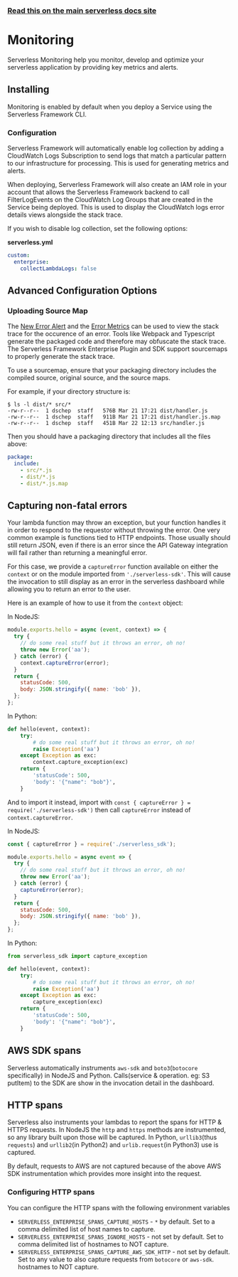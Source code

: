 <!--
title: Serverless Dashboard - Monitoring
menuText: Monitoring
menuOrder: 1
layout: Doc
-->

<!-- DOCS-SITE-LINK:START automatically generated  -->

### [Read this on the main serverless docs site](https://www.serverless.com/framework/docs/dashboard/insights/)

<!-- DOCS-SITE-LINK:END -->

# Monitoring

Serverless Monitoring help you monitor, develop and optimize your serverless application by providing key metrics and alerts.

## Installing

Monitoring is enabled by default when you deploy a Service using the Serverless Framework CLI.

### Configuration

Serverless Framework will automatically enable log collection by adding a CloudWatch Logs Subscription to send logs that match a particular pattern to our infrastructure for processing. This is used for generating metrics and alerts.

When deploying, Serverless Framework will also create an IAM role in your account that allows the Serverless Framework backend to call FilterLogEvents on the CloudWatch Log Groups that are created in the Service being deployed. This is used to display the CloudWatch logs error details views alongside the stack trace.

If you wish to disable log collection, set the following options:

**serverless.yml**

```yaml
custom:
  enterprise:
    collectLambdaLogs: false
```

## Advanced Configuration Options

### Uploading Source Map

The [New Error Alert](#new-error) and the [Error Metrics](#errors) can be used to view the stack trace for the occurence of an error. Tools like Webpack and Typescript generate the packaged code and therefore may obfuscate the stack trace. The Serverless Framework Enterprise Plugin and SDK support sourcemaps to properly generate the stack trace.

To use a sourcemap, ensure that your packaging directory includes the compiled source, original source, and the source maps.

For example, if your directory structure is:

```
$ ls -l dist/* src/*
-rw-r--r--  1 dschep  staff   576B Mar 21 17:21 dist/handler.js
-rw-r--r--  1 dschep  staff   911B Mar 21 17:21 dist/handler.js.map
-rw-r--r--  1 dschep  staff   451B Mar 22 12:13 src/handler.js
```

Then you should have a packaging directory that includes all the files above:

```yaml
package:
  include:
    - src/*.js
    - dist/*.js
    - dist/*.js.map
```

## Capturing non-fatal errors

Your lambda function may throw an exception, but your function handles it in order to respond to the requestor without throwing the error. One very common example is functions tied to HTTP endpoints. Those usually should still return JSON, even if there is an error since the API Gateway integration will fail rather than returning a meaningful error.

For this case, we provide a `captureError` function available on either the `context` or on the module imported from `'./serverless-sdk'`. This will cause the invocation to still display as an error in the serverless dashboard while allowing you to return an error to the user.

Here is an example of how to use it from the `context` object:

In NodeJS:
```javascript
module.exports.hello = async (event, context) => {
  try {
    // do some real stuff but it throws an error, oh no!
    throw new Error('aa');
  } catch (error) {
    context.captureError(error);
  }
  return {
    statusCode: 500,
    body: JSON.stringify({ name: 'bob' }),
  };
};
```
In Python:
```python
def hello(event, context):
    try:
        # do some real stuff but it throws an error, oh no!
        raise Exception('aa')
    except Exception as exc:
        context.capture_exception(exc)
    return {
        'statusCode': 500,
        'body': '{"name": "bob"}',
    }
```

And to import it instead, import with `const { captureError } = require('./serverless-sdk')` then call `captureError` instead of `context.captureError`.

In NodeJS:
```javascript
const { captureError } = require('./serverless_sdk');

module.exports.hello = async event => {
  try {
    // do some real stuff but it throws an error, oh no!
    throw new Error('aa');
  } catch (error) {
    captureError(error);
  }
  return {
    statusCode: 500,
    body: JSON.stringify({ name: 'bob' }),
  };
};
```
In Python:
```python
from serverless_sdk import capture_exception

def hello(event, context):
    try:
        # do some real stuff but it throws an error, oh no!
        raise Exception('aa')
    except Exception as exc:
        capture_exception(exc)
    return {
        'statusCode': 500,
        'body': '{"name": "bob"}',
    }
```

## AWS SDK spans
Serverless automatically instruments `aws-sdk` and `boto3`(`botocore` specifically) in NodeJS and
Python. Calls(service & operation. eg: S3 putItem) to the SDK are show in the invocation detail
in the dashboard.

## HTTP spans
Serverless also instruments your lambdas to report the spans for HTTP & HTTPS requests. In NodeJS
the `http` and `https` methods are instrumented, so any library built upon those will be captured.
In Python, `urllib3`(thus `requests`) and `urllib2`(in Python2) and `urlib.request`(in Python3) use
is captured.

By default, requests to AWS are not captured because of the above AWS SDK instrumentation which
provides more insight into the request.

### Configuring HTTP spans
You can configure the HTTP spans with the following environment variables
 * `SERVERLESS_ENTERPRISE_SPANS_CAPTURE_HOSTS` - `*` by default. Set to a comma delimited list of
   host names to capture.
 * `SERVERLESS_ENTERPRISE_SPANS_IGNORE_HOSTS` - not set by default. Set to comma delimited list of
   hostnames to NOT capture.
 * `SERVERLESS_ENTERPRISE_SPANS_CAPTURE_AWS_SDK_HTTP` - not set by default. Set to any value to
   also capture requests from `botocore` or `aws-sdk`.
   hostnames to NOT capture.
